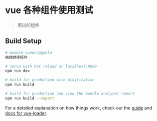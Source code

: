 # vue 各种组件使用测试

> 用过的组件

## Build Setup

``` bash
# module-vuedraggable
拖拽排序组件

# serve with hot reload at localhost:8080
npm run dev

# build for production with minification
npm run build

# build for production and view the bundle analyzer report
npm run build --report
```

For a detailed explanation on how things work, check out the [guide](http://vuejs-templates.github.io/webpack/) and [docs for vue-loader](http://vuejs.github.io/vue-loader).
